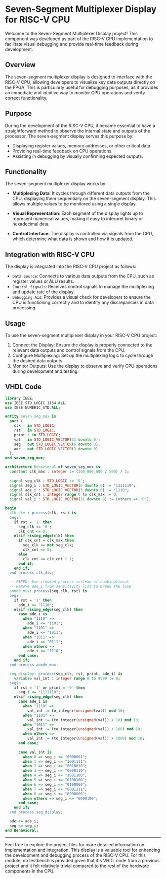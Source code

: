 # Seven-Segment Multiplexer Display for RISC-V CPU 

Welcome to the Seven-Segment Multiplexer Display project! This component was developed as part of the RISC-V CPU implementation to facilitate visual debugging and provide real-time feedback during development.

## Overview
The seven-segment multiplexer display is designed to interface with the RISC-V CPU, allowing developers to visualize key data outputs directly on the FPGA. This is particularly useful for debugging purposes, as it provides an immediate and intuitive way to monitor CPU operations and verify correct functionality.

## Purpose
During the development of the RISC-V CPU, it became essential to have a straightforward method to observe the internal state and outputs of the processor. The seven-segment display serves this purpose by:
- Displaying register values, memory addresses, or other critical data.
- Providing real-time feedback on CPU operations.
- Assisting in debugging by visually confirming expected outputs.

## Functionality
The seven-segment multiplexer display works by:

- **Multiplexing Data**: It cycles through different data outputs from the CPU, displaying them sequentially on the seven-segment  display. This allows multiple values to be monitored using a single display.

- **Visual Representation**: Each segment of the display lights up to represent numerical values, making it easy to interpret binary or hexadecimal data.

- **Control Interface**: The display is controlled via signals from the CPU, which determine what data is shown and how it is updated.

## Integration with RISC-V CPU
The display is integrated into the RISC-V CPU project as follows:
- `Data Source`: Connects to various data outputs from the CPU, such as register values or ALU results.
- `Control Signals`: Receives control signals to manage the multiplexing and update rate of the display.
- `Debugging Aid`: Provides a visual check for developers to ensure the CPU is functioning correctly and to identify any discrepancies in data processing.

## Usage
To use the seven-segment multiplexer display in your RISC-V CPU project:
1. Connect the Display: Ensure the display is properly connected to the relevant data outputs and control signals from the CPU.
2. Configure Multiplexing: Set up the multiplexing logic to cycle through the desired data outputs.
3. Monitor Outputs: Use the display to observe and verify CPU operations during development and testing.


## VHDL Code
```VHDL
library IEEE;
use IEEE.STD_LOGIC_1164.ALL;
use IEEE.NUMERIC_STD.ALL;

entity seven_seg_mux is
  port (
    clk : in STD_LOGIC;
    rst : in STD_LOGIC;
    print : in STD_LOGIC;
    val : in STD_LOGIC_VECTOR(31 downto 0);
    seg : out STD_LOGIC_VECTOR(6 downto 0);
    ade : out STD_LOGIC_VECTOR(3 downto 0)
  );
end seven_seg_mux;

architecture Behavioral of seven_seg_mux is
  constant clk_max : integer := (100_000_000 / 500) / 2;
  
  signal seg_clk : STD_LOGIC := '0';
  signal seg_i : STD_LOGIC_VECTOR(6 downto 0) := "1111110";
  signal ade_i : STD_LOGIC_VECTOR(3 downto 0) := "1110";
  signal clk_cnt : integer range 0 to clk_max := 0;
  signal val_i : STD_LOGIC_VECTOR(31 downto 0) := (others => '0');

begin
  clk_div : process(clk, rst) is
  begin
    if rst = '1' then
      seg_clk <= '0';
      clk_cnt <= 0;
    elsif rising_edge(clk) then
      if clk_cnt = clk_max then
        seg_clk <= not seg_clk;
        clk_cnt <= 0;
      else
        clk_cnt <= clk_cnt + 1;
      end if;
    end if;
  end process clk_div;

  -- FIXED: Use clocked process instead of combinational
  -- Remove ade_i from sensitivity list to break the loop
  anode_mux: process(seg_clk, rst) is
  begin
    if rst = '1' then
      ade_i <= "1110"; 
    elsif rising_edge(seg_clk) then  
      case ade_i is
        when "1110" =>
          ade_i <= "1101";
        when "1101" =>
          ade_i <= "1011";
        when "1011" =>
          ade_i <= "0111";
        when others =>
          ade_i <= "1110";
      end case;
    end if;
  end process anode_mux;

  seg_display: process(seg_clk, rst, print, ade_i) is
    variable val_int : integer range 0 to 9999 := 0;
  begin
    if rst = '1' or print = '0' then
      seg_i <= "1111110";
    elsif rising_edge(seg_clk) then
      case ade_i is
        when "1110" => 
          val_int := to_integer(unsigned(val)) mod 10;
        when "1101" => 
          val_int := (to_integer(unsigned(val)) / 10) mod 10;
        when "1011" => 
          val_int := (to_integer(unsigned(val)) / 100) mod 10;
        when others => 
          val_int := (to_integer(unsigned(val)) / 1000) mod 10;
      end case;
      
      case val_int is
        when 0 => seg_i <= "0000001";
        when 1 => seg_i <= "1001111";
        when 2 => seg_i <= "0010010";
        when 3 => seg_i <= "0000110";
        when 4 => seg_i <= "1001100";
        when 5 => seg_i <= "0100100";
        when 6 => seg_i <= "0100000";
        when 7 => seg_i <= "0001111";
        when 8 => seg_i <= "0000000";
        when others => seg_i <= "0000100"; 
      end case;
    end if;
  end process seg_display;

  ade <= ade_i;
  seg <= seg_i;
end Behavioral;
```

---

Feel free to explore the project files for more detailed information on implementation and integration. This display is a valuable tool for enhancing the development and debugging process of the RISC-V CPU. For this module, no testbench is provided given that it's VHDL code from a previous project and it felt relatively trivial compared to the rest of the hardware components in the CPU.

